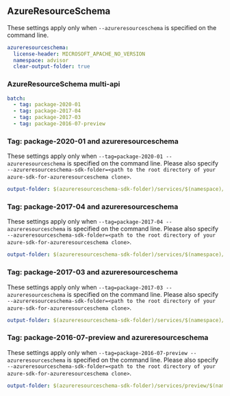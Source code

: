 ## AzureResourceSchema

These settings apply only when `--azureresourceschema` is specified on the command line.

``` yaml $(azureresourceschema)
azureresourceschema:
  license-header: MICROSOFT_APACHE_NO_VERSION
  namespace: advisor
  clear-output-folder: true
```

### AzureResourceSchema multi-api

``` yaml $(azureresourceschema) && $(multiapi)
batch:
  - tag: package-2020-01
  - tag: package-2017-04
  - tag: package-2017-03
  - tag: package-2016-07-preview
```

### Tag: package-2020-01 and azureresourceschema

These settings apply only when `--tag=package-2020-01 --azureresourceschema` is specified on the command line.
Please also specify `--azureresourceschema-sdk-folder=<path to the root directory of your azure-sdk-for-azureresourceschema clone>`.

``` yaml $(tag) == 'package-2020-01' && $(azureresourceschema)
output-folder: $(azureresourceschema-sdk-folder)/services/$(namespace)/mgmt/2020-01-01/$(namespace)
```

### Tag: package-2017-04 and azureresourceschema

These settings apply only when `--tag=package-2017-04 --azureresourceschema` is specified on the command line.
Please also specify `--azureresourceschema-sdk-folder=<path to the root directory of your azure-sdk-for-azureresourceschema clone>`.

``` yaml $(tag) == 'package-2017-04' && $(azureresourceschema)
output-folder: $(azureresourceschema-sdk-folder)/services/$(namespace)/mgmt/2017-04-19/$(namespace)
```

### Tag: package-2017-03 and azureresourceschema

These settings apply only when `--tag=package-2017-03 --azureresourceschema` is specified on the command line.
Please also specify `--azureresourceschema-sdk-folder=<path to the root directory of your azure-sdk-for-azureresourceschema clone>`.

``` yaml $(tag) == 'package-2017-03' && $(azureresourceschema)
output-folder: $(azureresourceschema-sdk-folder)/services/$(namespace)/mgmt/2017-03-31/$(namespace)
```

### Tag: package-2016-07-preview and azureresourceschema

These settings apply only when `--tag=package-2016-07-preview --azureresourceschema` is specified on the command line.
Please also specify `--azureresourceschema-sdk-folder=<path to the root directory of your azure-sdk-for-azureresourceschema clone>`.

``` yaml $(tag) == 'package-2016-07-preview' && $(azureresourceschema)
output-folder: $(azureresourceschema-sdk-folder)/services/preview/$(namespace)/mgmt/2016-07-12-preview/$(namespace)
```

